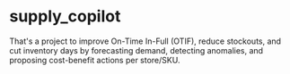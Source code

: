 # supply_copilot
That's a project to improve On-Time In-Full (OTIF), reduce stockouts, and cut inventory days by forecasting demand, detecting anomalies, and proposing cost-benefit actions per store/SKU.
